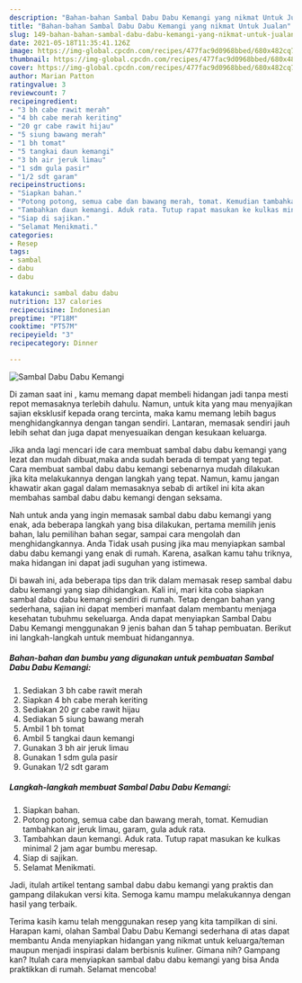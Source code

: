 ```yaml
---
description: "Bahan-bahan Sambal Dabu Dabu Kemangi yang nikmat Untuk Jualan"
title: "Bahan-bahan Sambal Dabu Dabu Kemangi yang nikmat Untuk Jualan"
slug: 149-bahan-bahan-sambal-dabu-dabu-kemangi-yang-nikmat-untuk-jualan
date: 2021-05-18T11:35:41.126Z
image: https://img-global.cpcdn.com/recipes/477fac9d0968bbed/680x482cq70/sambal-dabu-dabu-kemangi-foto-resep-utama.jpg
thumbnail: https://img-global.cpcdn.com/recipes/477fac9d0968bbed/680x482cq70/sambal-dabu-dabu-kemangi-foto-resep-utama.jpg
cover: https://img-global.cpcdn.com/recipes/477fac9d0968bbed/680x482cq70/sambal-dabu-dabu-kemangi-foto-resep-utama.jpg
author: Marian Patton
ratingvalue: 3
reviewcount: 7
recipeingredient:
- "3 bh cabe rawit merah"
- "4 bh cabe merah keriting"
- "20 gr cabe rawit hijau"
- "5 siung bawang merah"
- "1 bh tomat"
- "5 tangkai daun kemangi"
- "3 bh air jeruk limau"
- "1 sdm gula pasir"
- "1/2 sdt garam"
recipeinstructions:
- "Siapkan bahan."
- "Potong potong, semua cabe dan bawang merah, tomat. Kemudian tambahkan air jeruk limau, garam, gula aduk rata."
- "Tambahkan daun kemangi. Aduk rata. Tutup rapat masukan ke kulkas minimal 2 jam agar bumbu meresap."
- "Siap di sajikan."
- "Selamat Menikmati."
categories:
- Resep
tags:
- sambal
- dabu
- dabu

katakunci: sambal dabu dabu 
nutrition: 137 calories
recipecuisine: Indonesian
preptime: "PT18M"
cooktime: "PT57M"
recipeyield: "3"
recipecategory: Dinner

---
```



![Sambal Dabu Dabu Kemangi](https://img-global.cpcdn.com/recipes/477fac9d0968bbed/680x482cq70/sambal-dabu-dabu-kemangi-foto-resep-utama.jpg)

Di zaman  saat ini , kamu memang dapat membeli hidangan jadi tanpa mesti repot memasaknya terlebih dahulu. Namun, untuk kita yang mau menyajikan sajian eksklusif kepada orang tercinta, maka kamu memang lebih bagus menghidangkannya dengan tangan sendiri. Lantaran, memasak sendiri jauh lebih sehat dan juga dapat menyesuaikan dengan kesukaan keluarga.

Jika anda lagi mencari ide cara membuat sambal dabu dabu kemangi yang lezat dan mudah dibuat,maka anda sudah berada di tempat yang tepat. Cara membuat sambal dabu dabu kemangi  sebenarnya mudah dilakukan jika kita melakukannya dengan langkah yang tepat. Namun, kamu jangan khawatir akan gagal dalam memasaknya 
sebab di artikel ini kita akan membahas sambal dabu dabu kemangi dengan seksama.  



Nah untuk anda yang ingin memasak sambal dabu dabu kemangi yang enak, ada beberapa langkah yang bisa dilakukan, pertama memilih jenis bahan, lalu pemilihan bahan segar, sampai cara mengolah dan menghidangkannya. Anda Tidak usah pusing jika mau menyiapkan sambal dabu dabu kemangi yang enak di rumah. Karena, asalkan kamu  tahu triknya, maka hidangan ini dapat jadi suguhan yang istimewa.

Di bawah ini, ada beberapa tips dan trik dalam memasak resep sambal dabu dabu kemangi yang siap dihidangkan. Kali ini, mari kita coba siapkan sambal dabu dabu kemangi sendiri di rumah. Tetap dengan bahan yang sederhana, sajian ini dapat memberi manfaat dalam membantu menjaga kesehatan tubuhmu sekeluarga. Anda dapat menyiapkan Sambal Dabu Dabu Kemangi menggunakan 9 jenis bahan dan 5 tahap pembuatan. Berikut ini langkah-langkah untuk membuat hidangannya.

<!--inarticleads1-->

##### Bahan-bahan dan bumbu yang digunakan untuk pembuatan Sambal Dabu Dabu Kemangi:

1. Sediakan 3 bh cabe rawit merah
1. Siapkan 4 bh cabe merah keriting
1. Sediakan 20 gr cabe rawit hijau
1. Sediakan 5 siung bawang merah
1. Ambil 1 bh tomat
1. Ambil 5 tangkai daun kemangi
1. Gunakan 3 bh air jeruk limau
1. Gunakan 1 sdm gula pasir
1. Gunakan 1/2 sdt garam




<!--inarticleads2-->

##### Langkah-langkah membuat Sambal Dabu Dabu Kemangi:

1. Siapkan bahan.
1. Potong potong, semua cabe dan bawang merah, tomat. Kemudian tambahkan air jeruk limau, garam, gula aduk rata.
1. Tambahkan daun kemangi. Aduk rata. Tutup rapat masukan ke kulkas minimal 2 jam agar bumbu meresap.
1. Siap di sajikan.
1. Selamat Menikmati.




Jadi, itulah artikel tentang  sambal dabu dabu kemangi  yang praktis dan gampang dilakukan versi kita. Semoga kamu mampu melakukannya dengan hasil yang terbaik. 

Terima kasih kamu telah menggunakan resep yang kita tampilkan di sini. Harapan kami, olahan  Sambal Dabu Dabu Kemangi sederhana di atas dapat membantu Anda menyiapkan hidangan yang nikmat untuk keluarga/teman maupun menjadi inspirasi dalam berbisnis kuliner. Gimana nih? Gampang kan? Itulah cara menyiapkan sambal dabu dabu kemangi yang bisa Anda praktikkan di rumah. Selamat mencoba!

